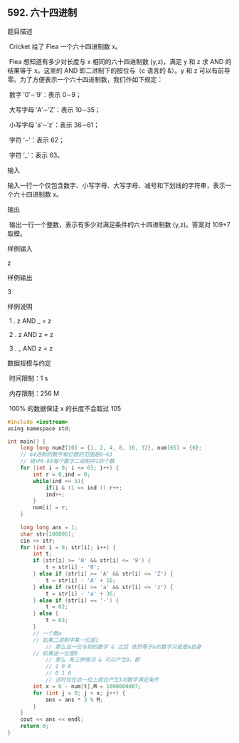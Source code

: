 ## 592. 六十四进制

题目描述

​ Cricket 给了 Flea 一个六十四进制数 x。

​ Flea 想知道有多少对长度与 x 相同的六十四进制数 (y,z)，满足 y 和 z 求 AND 的结果等于 x。这里的 AND 即二进制下的按位与（c 语言的 &）。y 和 z 可以有前导零。为了方便表示一个六十四进制数，我们作如下规定：

​ 数字 ′0′∼′9′：表示 0∼9；

​ 大写字母 ′A′∼′Z′：表示 10∼35；

​ 小写字母 ′a′∼′z′：表示 36∼61；

​ 字符 ′−′：表示 62；

​ 字符 ′_′：表示 63。

输入

​ 输入一行一个仅包含数字、小写字母、大写字母、减号和下划线的字符串，表示一个六十四进制数 x。

输出

​ 输出一行一个整数，表示有多少对满足条件的六十四进制数 (y,z)。答案对 109+7 取模。

样例输入

z

样例输出

3

样例说明

​ 1 . z AND _ = z

​ 2 . z AND z = z

​ 3 . _ AND z = z

数据规模与约定

​ 时间限制：1 s

​ 内存限制：256 M

​ 100% 的数据保证 x 的长度不会超过 105
```c
#include <iostream>
using namespace std;

int main() {
    long long num2[10] = {1, 2, 4, 8, 16, 32}, num[65] = {0};
    // 64进制的数字每位数的范围是0~63
	// 统计0-63每个数字二进制中1的个数
    for (int i = 0; i <= 63; i++) {
		int r = 0,ind = 0;
		while(ind <= 5){
			if(i & (1 << ind )) r++;
			ind++;
		}
		num[i] = r;
    }
	
    long long ans = 1;
    char str[100005];
    cin >> str;
    for (int i = 0; str[i]; i++) {
        int t;
        if (str[i] >= '0' && str[i] <= '9') {
            t = str[i] - '0';
        } else if (str[i] >= 'A' && str[i] <= 'Z') {
            t = str[i] - 'A' + 10;
        } else if (str[i] >= 'a' && str[i] <= 'z') {
            t = str[i] - 'a' + 36;
        } else if (str[i] == '-') {
            t = 62;
        } else {
            t = 63;
        }
        // 一个数a 
        // 如果二进制中某一位是1
            // 那么这一位与别的数字 & 之后 依然等于a的数字只能是a自身
        // 如果这一位是0
            // 那么 有三种情况 & 可以产生0，即	
            // 1 0 0
            // 0 1 0
            // 这时仅在这一位上就会产生3对数字满足条件
        int x = 6 - num[t],M = 1000000007;
        for (int j = 0; j < x; j++) {
            ans = ans * 3 % M;
        }
    }
    cout << ans << endl;
    return 0;
}